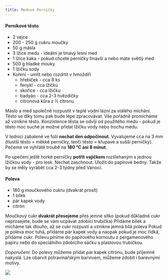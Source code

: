 ```yaml
---
title: Medové Perníčky
---
```


#### Perníkové těsto

- 2 vejce
- 200 - 250 g cukru moučky
- 50 g másla
- 3 lžíce medu - ideální je tmavý lesní med
- 1 lžíce kaka - pokud chcete perníčky tmavší a nebo máte světlý med
- 500 g hladké mouky
- 1 lžičku sody
- Koření - umlít nebo rozdrtit v hmoždíři
  - hřebíček - cca 8 ks
  - fenykl - cca lžičku
  - skořice - cca lžičku
  - badyán - cca 2-3 hvězdičky
  - citronová kůra z ½ citronu

Máslo a med společně rozpustit v teplé vodní lázni za stálého míchání. Těsto se
díky tomu pak bude lépe zpracovávat. Vše pořádně promícháme až vznikne těsto.
Konzistence těsta se odvíjí od použitého medu - pokud je těsto moc suché je
možné přidat lžičku vody nebo trochu medu.

V lednici zabalené ve folii **nechat den odpočinout**. Vyvalujeme cca na 3 mm
(tlustší těsto = měkké perníčky, tenčí těsto = křupavé a sušší perníčky). Pečeme
ve vyhřáté troubě na **180 °C asi 8 minut**.

Po upečení ještě horké perníčky **potřít vajíčkem** rozšlehaným s jednou lžičkou
vody - pro lesk. Nechat zaschnout. Uložit do papírové bedny. Takže by se měly
vyrábět cca 2-3 týdny před Vánoci.

#### Poleva

- 180 g moučkového cukru (dvakrát prosít)
- 1 bílek
- pár kapek vody
- citrón

Moučkový cukr **dvakrát přesejeme** přes jemné sítko (pokud důkladně cukr
neprosejete, bude se vám ucpávat zdobící trubička) Přidáme bílek a mícháme tak
dlouho, až se cukr rozpustí a vznikne jemná bílá poleva Pokud je poleva moc
tuhá, přidáme pár kapek vody a naopak pokud je moc řídká, přidáme cukr. Polevu
plníme do papírového kornoutu z pergamenového papíru nebo do speciálního
zdobícího sáčku s plastovou trubičkou.

_Doporučení_: Do polevy můžeme přidat pár kapek citrónu, bude příjemně nakyslá.
Lze obarvit potravinářským barvivem, můžeme zdobit i barevnými motivy.

![](./pernicky.jpg)
